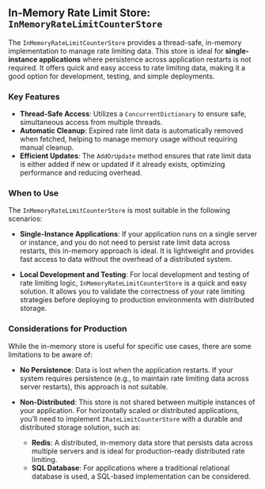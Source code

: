 ## In-Memory Rate Limit Store: `InMemoryRateLimitCounterStore`

The `InMemoryRateLimitCounterStore` provides a thread-safe, in-memory implementation to manage rate limiting data. This store is ideal for **single-instance applications** where persistence across application restarts is not required. It offers quick and easy access to rate limiting data, making it a good option for development, testing, and simple deployments.

### Key Features

- **Thread-Safe Access**: Utilizes a `ConcurrentDictionary` to ensure safe, simultaneous access from multiple threads.
- **Automatic Cleanup**: Expired rate limit data is automatically removed when fetched, helping to manage memory usage without requiring manual cleanup.
- **Efficient Updates**: The `AddOrUpdate` method ensures that rate limit data is either added if new or updated if it already exists, optimizing performance and reducing overhead.


### When to Use

The `InMemoryRateLimitCounterStore` is most suitable in the following scenarios:

- **Single-Instance Applications**: If your application runs on a single server or instance, and you do not need to persist rate limit data across restarts, this in-memory approach is ideal. It is lightweight and provides fast access to data without the overhead of a distributed system.
  
- **Local Development and Testing**: For local development and testing of rate limiting logic, `InMemoryRateLimitCounterStore` is a quick and easy solution. It allows you to validate the correctness of your rate limiting strategies before deploying to production environments with distributed storage.

### Considerations for Production

While the in-memory store is useful for specific use cases, there are some limitations to be aware of:

- **No Persistence**: Data is lost when the application restarts. If your system requires persistence (e.g., to maintain rate limiting data across server restarts), this approach is not suitable.
  
- **Non-Distributed**: This store is not shared between multiple instances of your application. For horizontally scaled or distributed applications, you’ll need to implement `IRateLimitCounterStore` with a durable and distributed storage solution, such as:
  - **Redis**: A distributed, in-memory data store that persists data across multiple servers and is ideal for production-ready distributed rate limiting.
  - **SQL Database**: For applications where a traditional relational database is used, a SQL-based implementation can be considered.